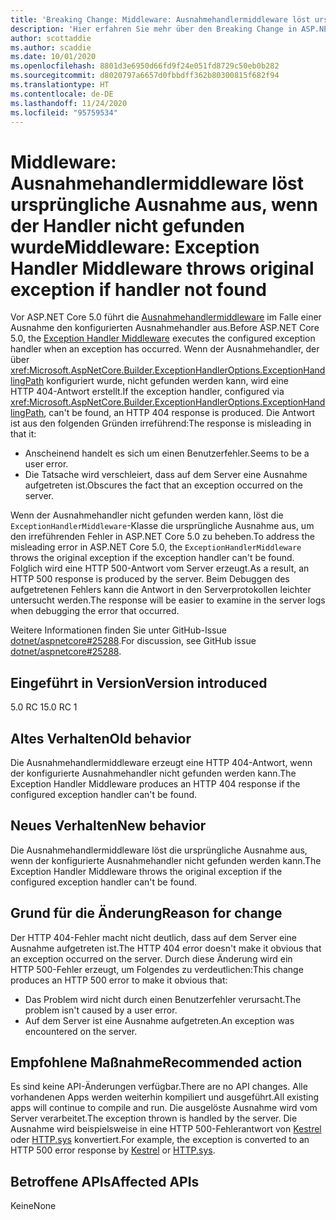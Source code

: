 ```yaml
---
title: 'Breaking Change: Middleware: Ausnahmehandlermiddleware löst ursprüngliche Ausnahme aus, wenn der Handler nicht gefunden wurde'
description: 'Hier erfahren Sie mehr über den Breaking Change in ASP.NET Core 5.0 mit dem Titel „Middleware: Ausnahmehandlermiddleware löst ursprüngliche Ausnahme aus, wenn der Handler nicht gefunden wurde'
author: scottaddie
ms.author: scaddie
ms.date: 10/01/2020
ms.openlocfilehash: 8801d3e6950d66fd9f24e051fd8729c50eb0b282
ms.sourcegitcommit: d8020797a6657d0fbbdff362b80300815f682f94
ms.translationtype: HT
ms.contentlocale: de-DE
ms.lasthandoff: 11/24/2020
ms.locfileid: "95759534"
---
```

# <a name="middleware-exception-handler-middleware-throws-original-exception-if-handler-not-found"></a><span data-ttu-id="8a1a8-103">Middleware: Ausnahmehandlermiddleware löst ursprüngliche Ausnahme aus, wenn der Handler nicht gefunden wurde</span><span class="sxs-lookup"><span data-stu-id="8a1a8-103">Middleware: Exception Handler Middleware throws original exception if handler not found</span></span>

<span data-ttu-id="8a1a8-104">Vor ASP.NET Core 5.0 führt die [Ausnahmehandlermiddleware](xref:Microsoft.AspNetCore.Builder.ExceptionHandlerExtensions.UseExceptionHandler%2A) im Falle einer Ausnahme den konfigurierten Ausnahmehandler aus.</span><span class="sxs-lookup"><span data-stu-id="8a1a8-104">Before ASP.NET Core 5.0, the [Exception Handler Middleware](xref:Microsoft.AspNetCore.Builder.ExceptionHandlerExtensions.UseExceptionHandler%2A) executes the configured exception handler when an exception has occurred.</span></span> <span data-ttu-id="8a1a8-105">Wenn der Ausnahmehandler, der über <xref:Microsoft.AspNetCore.Builder.ExceptionHandlerOptions.ExceptionHandlingPath> konfiguriert wurde, nicht gefunden werden kann, wird eine HTTP 404-Antwort erstellt.</span><span class="sxs-lookup"><span data-stu-id="8a1a8-105">If the exception handler, configured via <xref:Microsoft.AspNetCore.Builder.ExceptionHandlerOptions.ExceptionHandlingPath>, can't be found, an HTTP 404 response is produced.</span></span> <span data-ttu-id="8a1a8-106">Die Antwort ist aus den folgenden Gründen irreführend:</span><span class="sxs-lookup"><span data-stu-id="8a1a8-106">The response is misleading in that it:</span></span>

* <span data-ttu-id="8a1a8-107">Anscheinend handelt es sich um einen Benutzerfehler.</span><span class="sxs-lookup"><span data-stu-id="8a1a8-107">Seems to be a user error.</span></span>
* <span data-ttu-id="8a1a8-108">Die Tatsache wird verschleiert, dass auf dem Server eine Ausnahme aufgetreten ist.</span><span class="sxs-lookup"><span data-stu-id="8a1a8-108">Obscures the fact that an exception occurred on the server.</span></span>

<span data-ttu-id="8a1a8-109">Wenn der Ausnahmehandler nicht gefunden werden kann, löst die `ExceptionHandlerMiddleware`-Klasse die ursprüngliche Ausnahme aus, um den irreführenden Fehler in ASP.NET Core 5.0 zu beheben.</span><span class="sxs-lookup"><span data-stu-id="8a1a8-109">To address the misleading error in ASP.NET Core 5.0, the `ExceptionHandlerMiddleware` throws the original exception if the exception handler can't be found.</span></span> <span data-ttu-id="8a1a8-110">Folglich wird eine HTTP 500-Antwort vom Server erzeugt.</span><span class="sxs-lookup"><span data-stu-id="8a1a8-110">As a result, an HTTP 500 response is produced by the server.</span></span> <span data-ttu-id="8a1a8-111">Beim Debuggen des aufgetretenen Fehlers kann die Antwort in den Serverprotokollen leichter untersucht werden.</span><span class="sxs-lookup"><span data-stu-id="8a1a8-111">The response will be easier to examine in the server logs when debugging the error that occurred.</span></span>

<span data-ttu-id="8a1a8-112">Weitere Informationen finden Sie unter GitHub-Issue [dotnet/aspnetcore#25288](https://github.com/dotnet/aspnetcore/issues/25288).</span><span class="sxs-lookup"><span data-stu-id="8a1a8-112">For discussion, see GitHub issue [dotnet/aspnetcore#25288](https://github.com/dotnet/aspnetcore/issues/25288).</span></span>

## <a name="version-introduced"></a><span data-ttu-id="8a1a8-113">Eingeführt in Version</span><span class="sxs-lookup"><span data-stu-id="8a1a8-113">Version introduced</span></span>

<span data-ttu-id="8a1a8-114">5.0 RC 1</span><span class="sxs-lookup"><span data-stu-id="8a1a8-114">5.0 RC 1</span></span>

## <a name="old-behavior"></a><span data-ttu-id="8a1a8-115">Altes Verhalten</span><span class="sxs-lookup"><span data-stu-id="8a1a8-115">Old behavior</span></span>

<span data-ttu-id="8a1a8-116">Die Ausnahmehandlermiddleware erzeugt eine HTTP 404-Antwort, wenn der konfigurierte Ausnahmehandler nicht gefunden werden kann.</span><span class="sxs-lookup"><span data-stu-id="8a1a8-116">The Exception Handler Middleware produces an HTTP 404 response if the configured exception handler can't be found.</span></span>

## <a name="new-behavior"></a><span data-ttu-id="8a1a8-117">Neues Verhalten</span><span class="sxs-lookup"><span data-stu-id="8a1a8-117">New behavior</span></span>

<span data-ttu-id="8a1a8-118">Die Ausnahmehandlermiddleware löst die ursprüngliche Ausnahme aus, wenn der konfigurierte Ausnahmehandler nicht gefunden werden kann.</span><span class="sxs-lookup"><span data-stu-id="8a1a8-118">The Exception Handler Middleware throws the original exception if the configured exception handler can't be found.</span></span>

## <a name="reason-for-change"></a><span data-ttu-id="8a1a8-119">Grund für die Änderung</span><span class="sxs-lookup"><span data-stu-id="8a1a8-119">Reason for change</span></span>

<span data-ttu-id="8a1a8-120">Der HTTP 404-Fehler macht nicht deutlich, dass auf dem Server eine Ausnahme aufgetreten ist.</span><span class="sxs-lookup"><span data-stu-id="8a1a8-120">The HTTP 404 error doesn't make it obvious that an exception occurred on the server.</span></span> <span data-ttu-id="8a1a8-121">Durch diese Änderung wird ein HTTP 500-Fehler erzeugt, um Folgendes zu verdeutlichen:</span><span class="sxs-lookup"><span data-stu-id="8a1a8-121">This change produces an HTTP 500 error to make it obvious that:</span></span>

* <span data-ttu-id="8a1a8-122">Das Problem wird nicht durch einen Benutzerfehler verursacht.</span><span class="sxs-lookup"><span data-stu-id="8a1a8-122">The problem isn't caused by a user error.</span></span>
* <span data-ttu-id="8a1a8-123">Auf dem Server ist eine Ausnahme aufgetreten.</span><span class="sxs-lookup"><span data-stu-id="8a1a8-123">An exception was encountered on the server.</span></span>

## <a name="recommended-action"></a><span data-ttu-id="8a1a8-124">Empfohlene Maßnahme</span><span class="sxs-lookup"><span data-stu-id="8a1a8-124">Recommended action</span></span>

<span data-ttu-id="8a1a8-125">Es sind keine API-Änderungen verfügbar.</span><span class="sxs-lookup"><span data-stu-id="8a1a8-125">There are no API changes.</span></span> <span data-ttu-id="8a1a8-126">Alle vorhandenen Apps werden weiterhin kompiliert und ausgeführt.</span><span class="sxs-lookup"><span data-stu-id="8a1a8-126">All existing apps will continue to compile and run.</span></span> <span data-ttu-id="8a1a8-127">Die ausgelöste Ausnahme wird vom Server verarbeitet.</span><span class="sxs-lookup"><span data-stu-id="8a1a8-127">The exception thrown is handled by the server.</span></span> <span data-ttu-id="8a1a8-128">Die Ausnahme wird beispielsweise in eine HTTP 500-Fehlerantwort von [Kestrel](/aspnet/core/fundamentals/servers/kestrel) oder [HTTP.sys](/aspnet/core/fundamentals/servers/httpsys) konvertiert.</span><span class="sxs-lookup"><span data-stu-id="8a1a8-128">For example, the exception is converted to an HTTP 500 error response by [Kestrel](/aspnet/core/fundamentals/servers/kestrel) or [HTTP.sys](/aspnet/core/fundamentals/servers/httpsys).</span></span>

## <a name="affected-apis"></a><span data-ttu-id="8a1a8-129">Betroffene APIs</span><span class="sxs-lookup"><span data-stu-id="8a1a8-129">Affected APIs</span></span>

<span data-ttu-id="8a1a8-130">Keine</span><span class="sxs-lookup"><span data-stu-id="8a1a8-130">None</span></span>

<!--

### Category

ASP.NET Core

### Affected APIs

Not detectable via API analysis

-->
